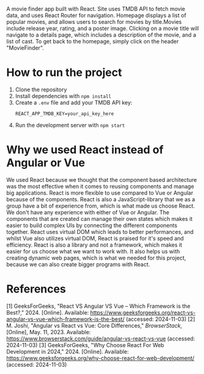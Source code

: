 A movie finder app built with React. Site uses TMDB API to fetch movie data, and uses React Router for navigation. Homepage displays a list of popular movies, and allows users to search for movies by title.Movies include release year, rating, and a poster image. Clicking on a movie title will navigate to a details page, which includes a description of the movie, and a list of cast. To get back to the homepage, simply click on the header "MovieFinder".

# How to run the project

1. Clone the repository
2. Install dependencies with `npm install`
3. Create a `.env` file and add your TMDB API key:
   ```
   REACT_APP_TMDB_KEY=your_api_key_here
   ```
4. Run the development server with `npm start`

# Why we used React instead of Angular or Vue

We used React because we thought that the component based architecture was the most effective when it comes to reusing components and manage big applications. React is more flexible to use compared to Vue or Angular because of the components. React is also a JavaScript-library that we as a group have a bit of experience from, which is what made us choose React. We don't have any experience with either of Vue or Angular. The components that are created can manage their own states which makes it easier to build complex UIs by connecting the different components together. React uses virtual DOM which leads to better performances, and whilst Vue also utilizes virtual DOM, React is praised for it's speed and efficiency. React is also a library and not a framework, which makes it easier for us choose what we want to work with. It also helps us with creating dynamic web pages, which is what we needed for this project, because we can also create bigger programs with React. 

# References

[1] GeeksForGeeks, "React VS Angular VS Vue – Which Framework is the Best?," 2024. [Online]. Available: https://www.geeksforgeeks.org/react-vs-angular-vs-vue-which-framework-is-the-best/ (accessed: 2024-11-03)
[2] M. Joshi, "Angular vs React vs Vue: Core Differences," _BrowserStack_, [Online], May. 11, 2023. Available: https://www.browserstack.com/guide/angular-vs-react-vs-vue (accessed: 2024-11-03)
[3] GeeksForGeeks, "Why Choose React For Web Development in 2024," 2024. [Online]. Available: https://www.geeksforgeeks.org/why-choose-react-for-web-development/ (accessed: 2024-11-03)
